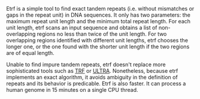 Etrf is a simple tool to find exact tandem repeats (i.e. without mismatches or
gaps in the repeat unit) in DNA sequences. It only has two parameters: the
maximum repeat unit length and the minimum total repeat length. For each unit
length, etrf scans an input sequence and obtains a list of non-overlapping
regions no less than twice of the unit length. For two overlapping regions
identified with different unit lengths, etrf chooses the longer one, or the one
found with the shorter unit length if the two regions are of equal length.

Unable to find impure tandem repeats, etrf doesn't replace more sophisticated
tools such as [TRF][trf] or [ULTRA][ultra]. Nonetheless, because etrf
implements an exact algorithm, it avoids ambiguity in the definition of repeats
and its behavior is predicable. Etrf is also faster. It can process a human
genome in 15 minutes on a single CPU thread.

[trf]: https://tandem.bu.edu/trf/trf.html
[ultra]: https://github.com/TravisWheelerLab/ULTRA
